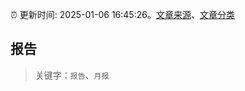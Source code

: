 :alarm_clock: 更新时间: 2025-01-06 16:45:26。[文章来源](/README.md)、[文章分类](/TAGS.md)

## 报告


> 关键字：`报告`、`月报`



